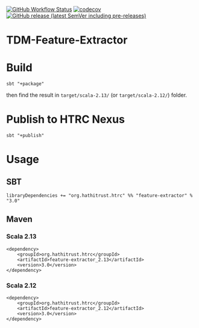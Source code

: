 [![GitHub Workflow Status](https://img.shields.io/github/actions/workflow/status/htrc/TDM-Lib-FeatureExtractor/ci.yml?branch=develop)](https://github.com/htrc/TDM-Lib-FeatureExtractor/actions/workflows/ci.yml)
[![codecov](https://codecov.io/gh/htrc/TDM-Lib-FeatureExtractor/branch/develop/graph/badge.svg?token=ZFB6X3AKGV)](https://codecov.io/gh/htrc/TDM-Lib-FeatureExtractor)
[![GitHub release (latest SemVer including pre-releases)](https://img.shields.io/github/v/release/htrc/TDM-Lib-FeatureExtractor?include_prereleases&sort=semver)](https://github.com/htrc/TDM-Lib-FeatureExtractor/releases/latest)

# TDM-Feature-Extractor

# Build
`sbt "+package"`

then find the result in `target/scala-2.13/` (or `target/scala-2.12/`) folder.

# Publish to HTRC Nexus
`sbt "+publish"`

# Usage
## SBT
`libraryDependencies += "org.hathitrust.htrc" %% "feature-extractor" % "3.0"`

## Maven

### Scala 2.13
```
<dependency>
    <groupId>org.hathitrust.htrc</groupId>
    <artifactId>feature-extractor_2.13</artifactId>
    <version>3.0</version>
</dependency>
```

### Scala 2.12
```
<dependency>
    <groupId>org.hathitrust.htrc</groupId>
    <artifactId>feature-extractor_2.12</artifactId>
    <version>3.0</version>
</dependency>
```

